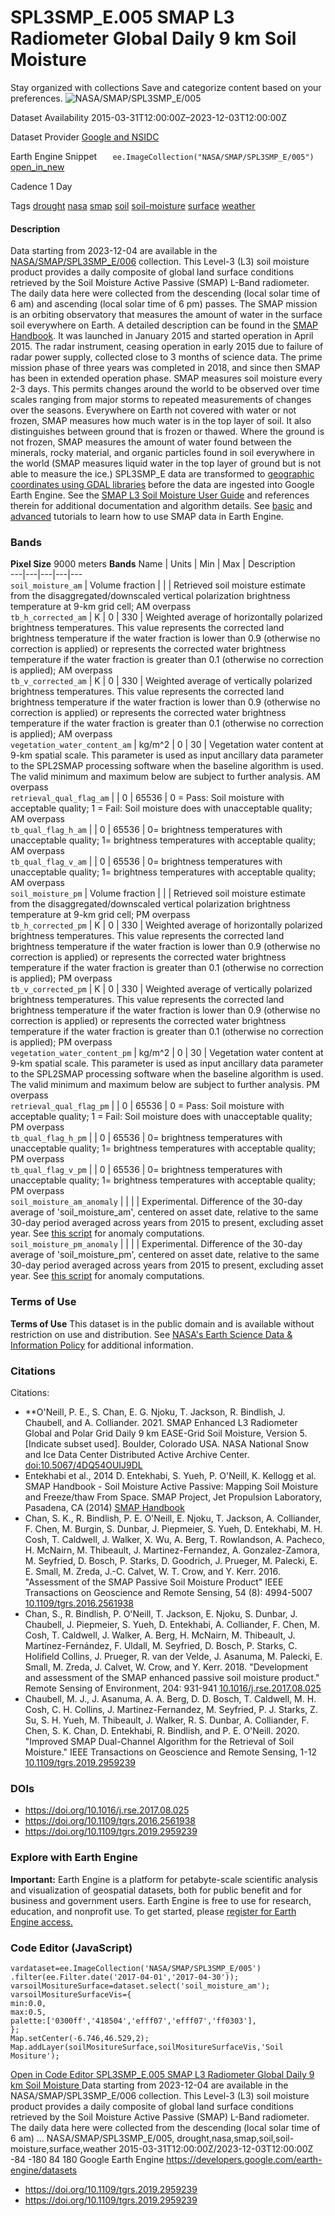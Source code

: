  
#  SPL3SMP_E.005 SMAP L3 Radiometer Global Daily 9 km Soil Moisture 
Stay organized with collections  Save and categorize content based on your preferences. 
![NASA/SMAP/SPL3SMP_E/005](https://developers.google.com/earth-engine/datasets/images/NASA/NASA_SMAP_SPL3SMP_E_005_sample.png) 

Dataset Availability
    2015-03-31T12:00:00Z–2023-12-03T12:00:00Z 

Dataset Provider
     [ Google and NSIDC ](https://nsidc.org/data/spl3smp_e/versions/5) 

Earth Engine Snippet
     `    ee.ImageCollection("NASA/SMAP/SPL3SMP_E/005")   ` [ open_in_new ](https://code.earthengine.google.com/?scriptPath=Examples:Datasets/NASA/NASA_SMAP_SPL3SMP_E_005) 

Cadence
    1 Day 

Tags
     [drought](https://developers.google.com/earth-engine/datasets/tags/drought) [nasa](https://developers.google.com/earth-engine/datasets/tags/nasa) [smap](https://developers.google.com/earth-engine/datasets/tags/smap) [soil](https://developers.google.com/earth-engine/datasets/tags/soil) [soil-moisture](https://developers.google.com/earth-engine/datasets/tags/soil-moisture) [surface](https://developers.google.com/earth-engine/datasets/tags/surface) [weather](https://developers.google.com/earth-engine/datasets/tags/weather)
#### Description
Data starting from 2023-12-04 are available in the [NASA/SMAP/SPL3SMP_E/006](https://developers.google.com/earth-engine/datasets/catalog/NASA_SMAP_SPL3SMP_E_006) collection.
This Level-3 (L3) soil moisture product provides a daily composite of global land surface conditions retrieved by the Soil Moisture Active Passive (SMAP) L-Band radiometer. The daily data here were collected from the descending (local solar time of 6 am) and ascending (local solar time of 6 pm) passes.
The SMAP mission is an orbiting observatory that measures the amount of water in the surface soil everywhere on Earth. A detailed description can be found in the [SMAP Handbook](https://smap.jpl.nasa.gov/system/internal_resources/details/original/178_SMAP_Handbook_FINAL_1_JULY_2014_Web.pdf). It was launched in January 2015 and started operation in April 2015. The radar instrument, ceasing operation in early 2015 due to failure of radar power supply, collected close to 3 months of science data. The prime mission phase of three years was completed in 2018, and since then SMAP has been in extended operation phase.
SMAP measures soil moisture every 2-3 days. This permits changes around the world to be observed over time scales ranging from major storms to repeated measurements of changes over the seasons.
Everywhere on Earth not covered with water or not frozen, SMAP measures how much water is in the top layer of soil. It also distinguishes between ground that is frozen or thawed. Where the ground is not frozen, SMAP measures the amount of water found between the minerals, rocky material, and organic particles found in soil everywhere in the world (SMAP measures liquid water in the top layer of ground but is not able to measure the ice.)
SPL3SMP_E data are transformed to [geographic coordinates using GDAL libraries](https://github.com/google/earthengine-catalog/blob/main/pipelines/smap_convert_l3.py) before the data are ingested into Google Earth Engine.
See the [SMAP L3 Soil Moisture User Guide](https://nsidc.org/sites/default/files/spl3smp_e-v005-userguide.pdf) and references therein for additional documentation and algorithm details.
See [basic](https://developers.google.com/earth-engine/tutorials/community/smap-soil-moisture) and [advanced](https://developers.google.com/earth-engine/tutorials/community/anomalies-analysis-smo-and-pre) tutorials to learn how to use SMAP data in Earth Engine.
### Bands
**Pixel Size** 9000 meters 
**Bands**
Name | Units | Min | Max | Description  
---|---|---|---|---  
`soil_moisture_am` | Volume fraction |  |  | Retrieved soil moisture estimate from the disaggregated/downscaled vertical polarization brightness temperature at 9-km grid cell; AM overpass  
`tb_h_corrected_am` | K |  0  |  330  | Weighted average of horizontally polarized brightness temperatures. This value represents the corrected land brightness temperature if the water fraction is lower than 0.9 (otherwise no correction is applied) or represents the corrected water brightness temperature if the water fraction is greater than 0.1 (otherwise no correction is applied); AM overpass  
`tb_v_corrected_am` | K |  0  |  330  | Weighted average of vertically polarized brightness temperatures. This value represents the corrected land brightness temperature if the water fraction is lower than 0.9 (otherwise no correction is applied) or represents the corrected water brightness temperature if the water fraction is greater than 0.1 (otherwise no correction is applied); AM overpass  
`vegetation_water_content_am` | kg/m^2 |  0  |  30  | Vegetation water content at 9-km spatial scale. This parameter is used as input ancillary data parameter to the SPL2SMAP processing software when the baseline algorithm is used. The valid minimum and maximum below are subject to further analysis. AM overpass  
`retrieval_qual_flag_am` |  |  0  |  65536  | 0 = Pass: Soil moisture with acceptable quality; 1 = Fail: Soil moisture does with unacceptable quality; AM overpass  
`tb_qual_flag_h_am` |  |  0  |  65536  | 0= brightness temperatures with unacceptable quality; 1= brightness temperatures with acceptable quality; AM overpass  
`tb_qual_flag_v_am` |  |  0  |  65536  | 0= brightness temperatures with unacceptable quality; 1= brightness temperatures with acceptable quality; AM overpass  
`soil_moisture_pm` | Volume fraction |  |  | Retrieved soil moisture estimate from the disaggregated/downscaled vertical polarization brightness temperature at 9-km grid cell; PM overpass  
`tb_h_corrected_pm` | K |  0  |  330  | Weighted average of horizontally polarized brightness temperatures. This value represents the corrected land brightness temperature if the water fraction is lower than 0.9 (otherwise no correction is applied) or represents the corrected water brightness temperature if the water fraction is greater than 0.1 (otherwise no correction is applied); PM overpass  
`tb_v_corrected_pm` | K |  0  |  330  | Weighted average of vertically polarized brightness temperatures. This value represents the corrected land brightness temperature if the water fraction is lower than 0.9 (otherwise no correction is applied) or represents the corrected water brightness temperature if the water fraction is greater than 0.1 (otherwise no correction is applied); PM overpass  
`vegetation_water_content_pm` | kg/m^2 |  0  |  30  | Vegetation water content at 9-km spatial scale. This parameter is used as input ancillary data parameter to the SPL2SMAP processing software when the baseline algorithm is used. The valid minimum and maximum below are subject to further analysis. PM overpass  
`retrieval_qual_flag_pm` |  |  0  |  65536  | 0 = Pass: Soil moisture with acceptable quality; 1 = Fail: Soil moisture does with unacceptable quality; PM overpass  
`tb_qual_flag_h_pm` |  |  0  |  65536  | 0= brightness temperatures with unacceptable quality; 1= brightness temperatures with acceptable quality; PM overpass  
`tb_qual_flag_v_pm` |  |  0  |  65536  | 0= brightness temperatures with unacceptable quality; 1= brightness temperatures with acceptable quality; PM overpass  
`soil_moisture_am_anomaly` |  |  |  | Experimental. Difference of the 30-day average of 'soil_moisture_am', centered on asset date, relative to the same 30-day period averaged across years from 2015 to present, excluding asset year. See [this script](https://github.com/google/earthengine-community/blob/master/datasets/smap_anomaly_l3.py) for anomaly computations.  
`soil_moisture_pm_anomaly` |  |  |  | Experimental. Difference of the 30-day average of 'soil_moisture_pm', centered on asset date, relative to the same 30-day period averaged across years from 2015 to present, excluding asset year. See [this script](https://github.com/google/earthengine-community/blob/master/datasets/smap_anomaly_l3.py) for anomaly computations.  
### Terms of Use
**Terms of Use**
This dataset is in the public domain and is available without restriction on use and distribution. See [NASA's Earth Science Data & Information Policy](https://www.earthdata.nasa.gov/engage/open-data-services-and-software/data-and-information-policy) for additional information.
### Citations
Citations:
  * **O'Neill, P. E., S. Chan, E. G. Njoku, T. Jackson, R. Bindlish, J. Chaubell, and A. Colliander. 2021. SMAP Enhanced L3 Radiometer Global and Polar Grid Daily 9 km EASE-Grid Soil Moisture, Version 5. [Indicate subset used]. Boulder, Colorado USA. NASA National Snow and Ice Data Center Distributed Active Archive Center. [doi:10.5067/4DQ54OUIJ9DL](https://doi.org/10.5067/4DQ54OUIJ9DL)
  * Entekhabi et al., 2014 D. Entekhabi, S. Yueh, P. O'Neill, K. Kellogg et al. SMAP Handbook - Soil Moisture Active Passive: Mapping Soil Moisture and Freeze/thaw From Space. SMAP Project, Jet Propulsion Laboratory, Pasadena, CA (2014) [SMAP Handbook](https://smap.jpl.nasa.gov/system/internal_resources/details/original/178_SMAP_Handbook_FINAL_1_JULY_2014_Web.pdf)
  * Chan, S. K., R. Bindlish, P. E. O'Neill, E. Njoku, T. Jackson, A. Colliander, F. Chen, M. Burgin, S. Dunbar, J. Piepmeier, S. Yueh, D. Entekhabi, M. H. Cosh, T. Caldwell, J. Walker, X. Wu, A. Berg, T. Rowlandson, A. Pacheco, H. McNairn, M. Thibeault, J. Martinez-Fernandez, A. Gonzalez-Zamora, M. Seyfried, D. Bosch, P. Starks, D. Goodrich, J. Prueger, M. Palecki, E. E. Small, M. Zreda, J.-C. Calvet, W. T. Crow, and Y. Kerr. 2016. "Assessment of the SMAP Passive Soil Moisture Product" IEEE Transactions on Geoscience and Remote Sensing, 54 (8): 4994-5007 [10.1109/tgrs.2016.2561938](https://doi.org/10.1109/tgrs.2016.2561938)
  * Chan, S., R. Bindlish, P. O'Neill, T. Jackson, E. Njoku, S. Dunbar, J. Chaubell, J. Piepmeier, S. Yueh, D. Entekhabi, A. Colliander, F. Chen, M. Cosh, T. Caldwell, J. Walker, A. Berg, H. McNairn, M. Thibeault, J. Martínez-Fernández, F. Uldall, M. Seyfried, D. Bosch, P. Starks, C. Holifield Collins, J. Prueger, R. van der Velde, J. Asanuma, M. Palecki, E. Small, M. Zreda, J. Calvet, W. Crow, and Y. Kerr. 2018. "Development and assessment of the SMAP enhanced passive soil moisture product." Remote Sensing of Environment, 204: 931-941 [10.1016/j.rse.2017.08.025](https://doi.org/10.1016/j.rse.2017.08.025)
  * Chaubell, M. J., J. Asanuma, A. A. Berg, D. D. Bosch, T. Caldwell, M. H. Cosh, C. H. Collins, J. Martinez-Fernandez, M. Seyfried, P. J. Starks, Z. Su, S. H. Yueh, M. Thibeault, J. Walker, R. S. Dunbar, A. Colliander, F. Chen, S. K. Chan, D. Entekhabi, R. Bindlish, and P. E. O'Neill. 2020. "Improved SMAP Dual-Channel Algorithm for the Retrieval of Soil Moisture." IEEE Transactions on Geoscience and Remote Sensing, 1-12 [10.1109/tgrs.2019.2959239](https://doi.org/10.1109/tgrs.2019.2959239)


### DOIs
  * [ https://doi.org/10.1016/j.rse.2017.08.025 ](https://doi.org/10.1016/j.rse.2017.08.025)
  * [ https://doi.org/10.1109/tgrs.2016.2561938 ](https://doi.org/10.1109/tgrs.2016.2561938)
  * [ https://doi.org/10.1109/tgrs.2019.2959239 ](https://doi.org/10.1109/tgrs.2019.2959239)


### Explore with Earth Engine
**Important:** Earth Engine is a platform for petabyte-scale scientific analysis and visualization of geospatial datasets, both for public benefit and for business and government users. Earth Engine is free to use for research, education, and nonprofit use. To get started, please [register for Earth Engine access.](https://console.cloud.google.com/earth-engine)
### Code Editor (JavaScript)
```
vardataset=ee.ImageCollection('NASA/SMAP/SPL3SMP_E/005')
.filter(ee.Filter.date('2017-04-01','2017-04-30'));
varsoilMositureSurface=dataset.select('soil_moisture_am');
varsoilMositureSurfaceVis={
min:0.0,
max:0.5,
palette:['0300ff','418504','efff07','efff07','ff0303'],
};
Map.setCenter(-6.746,46.529,2);
Map.addLayer(soilMositureSurface,soilMositureSurfaceVis,'Soil Mositure');
```
[ Open in Code Editor ](https://code.earthengine.google.com/?scriptPath=Examples:Datasets/NASA/NASA_SMAP_SPL3SMP_E_005)
[ SPL3SMP_E.005 SMAP L3 Radiometer Global Daily 9 km Soil Moisture ](https://developers.google.com/earth-engine/datasets/catalog/NASA_SMAP_SPL3SMP_E_005)
Data starting from 2023-12-04 are available in the NASA/SMAP/SPL3SMP_E/006 collection. This Level-3 (L3) soil moisture product provides a daily composite of global land surface conditions retrieved by the Soil Moisture Active Passive (SMAP) L-Band radiometer. The daily data here were collected from the descending (local solar time of 6 am) …
NASA/SMAP/SPL3SMP_E/005, drought,nasa,smap,soil,soil-moisture,surface,weather 
2015-03-31T12:00:00Z/2023-12-03T12:00:00Z
-84 -180 84 180 
Google Earth Engine
https://developers.google.com/earth-engine/datasets
  * [ https://doi.org/10.1109/tgrs.2019.2959239 ](https://doi.org/https://nsidc.org/data/spl3smp_e/versions/5)
  * [ https://doi.org/10.1109/tgrs.2019.2959239 ](https://doi.org/https://developers.google.com/earth-engine/datasets/catalog/NASA_SMAP_SPL3SMP_E_005)


